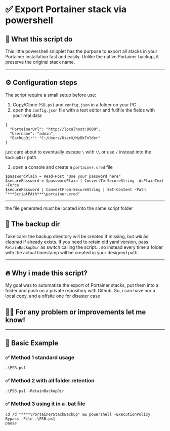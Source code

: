 # ✅ Export Portainer stack via powershell

## 📌 What this script do

This little powershell snipplet has the purpose to export all stacks in your Portainer installation fast and easily.
Unlike the native Portainer backup, it preserve the original stack name.

---

## ⚙️ Configuration steps

The script require a small setup before use:
1. Copy/Clone `PSB.ps1` and `config.json` in a folder on your PC
2. open the `config.json` file with a text editor and fullfile the fields with your real data
```
{
  "PortainerUrl": "http://localhost:9000",
  "Username": "admin",
  "BackupDir": "C:/Users/UserX/MyBkFolder"
}
```
just care about to eventually escape `\` with `\\` or use `/` instead into the `BackupDir` path

3. open a console and create a `portainer.cred` file 
```
$passwordPlain = Read-Host "Use your password here"
$securePassword = $passwordPlain | ConvertTo-SecureString -AsPlainText -Force
$securePassword | ConvertFrom-SecureString | Set-Content -Path "***ScriptPAth***\portainer.cred"
```

---
the file generated *must* be located into the same script folder

## 🔐 The backup dir

Take care: the backup directory will be created if missing, but *will be cleaned* if already exists.
If you need to retain old yaml version, pass `RetainBackupDir` as switch calling the script... so instead every time a folder with the actual timestamp will be created in your designed path.

---

## 🔥 Why i made this script?

My goal was to automatize the export of Portainer stacks, put them into a folder and push on a private repository with Github. So, i can have nor a local copy, and a offsite one for disaster case 

## 🙋‍♂️ For any problem or improvements let me know!

---

## 📘 Basic Example

### ✅ Method 1 standard usage

```
.\PSB.ps1

```

### ✅ Method 2 with all folder retention
```
.\PSB.ps1 -RetainBackupDir

```

### ✅ Method 3 using it in a .bat file
```
cd /d "****\PortainerStackBackup" && powershell -ExecutionPolicy Bypass -File .\PSB.ps1
pause
```
